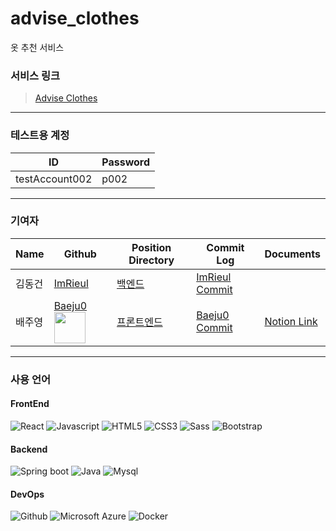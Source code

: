 # advise_clothes
옷 추천 서비스


### 서비스 링크
> [Advise Clothes](http://ec2-52-79-195-60.ap-northeast-2.compute.amazonaws.com)

---

### 테스트용 계정

|ID|Password|
|---|---|
|testAccount002|p002|

---

### 기여자

| Name | Github | Position Directory | Commit Log | Documents |
|---|---|---|---|---|
| 김동건 | [ImRieul](https://github.com/ImRieul) | [백엔드](https://github.com/ImRieul/advise_clothes_public/tree/public/Server_backend)| [ImRieul Commit](https://github.com/ImRieul/advise_clothes_public/commits?author=ImRieul) |
|배주영| [Baeju0](https://github.com/Baeju0) <img src="https://avatars.githubusercontent.com/u/83051136?v=4" width="50" height="50"/> |[프론트엔드](https://github.com/ImRieul/advise_clothes_public/tree/public/Project_advise_clothes_front) | [Baeju0 Commit](https://github.com/ImRieul/advise_clothes_public/commits?author=Baeju0) |[Notion Link](https://superb-wind-615.notion.site/React-Advise-Clothes-9845cddac08d4629ac989025de8c7e92)

---

### 사용 언어

#### FrontEnd
![React](https://img.shields.io/badge/React-53C1DE?&logo=react&logoColor=white)
![Javascript](https://img.shields.io/badge/javascript-F7DF1E?logo=javascript&logoColor=white)
![HTML5](https://img.shields.io/badge/HTML5-E34F26?logo=HTML5&logoColor=white)
![CSS3](https://img.shields.io/badge/CSS3-1572B6?logo=CSS3&logoColor=white)
![Sass](https://img.shields.io/badge/Sass-CC6699?logo=Sass&logoColor=white)
![Bootstrap](https://img.shields.io/badge/Bootstrap-7952B3?logo=Bootstrap&logoColor=white)

#### Backend

![Spring boot](https://img.shields.io/badge/Spring%20boot-6DB33F?logo=SpringBoot&logoColor=white)
![Java](https://img.shields.io/badge/Java-40AEF0)
![Mysql](https://img.shields.io/badge/Mysql-4479A1?logo=Mysql&logoColor=white)

#### DevOps

![Github](https://img.shields.io/badge/Github-000000?logo=Github)
![Microsoft Azure](https://img.shields.io/badge/Microsoft%20Azure-0078D4?logo=MicrosoftAzure&logoColor=white)
![Docker](https://img.shields.io/badge/Docker-2496ED?logo=Docker&logoColor=white)
